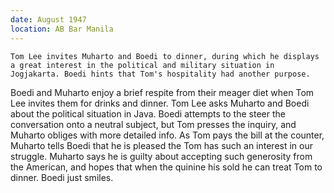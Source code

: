 ```yaml
---
date: August 1947
location: AB Bar Manila
---
```


```treatment
Tom Lee invites Muharto and Boedi to dinner, during which he displays a great interest in the political and military situation in Jogjakarta. Boedi hints that Tom's hospitality had another purpose.
```

Boedi and Muharto enjoy a brief respite from their meager diet when Tom Lee invites them for drinks and dinner. Tom Lee asks Muharto and Boedi about the
political situation in Java. Boedi attempts to the steer the
conversation onto a neutral subject, but Tom presses the inquiry, and
Muharto obliges with more detailed info. As Tom pays the bill at the counter, Muharto tells Boedi that he is pleased the Tom has such an interest in our struggle.
Muharto says he is guilty about accepting such generosity from the
American, and hopes that when the quinine his sold he can treat Tom to
dinner. Boedi just smiles.

